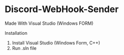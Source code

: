 # Discord-WebHook-Sender
Made With Visual Studio (Windows FORM)

Installation
1. Install Visual Studio (Windows Form, C++)
2. Run .sln file
